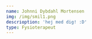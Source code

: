 ```yaml
---
name: Johnni Dybdahl Mortensen
img: /img/smil1.png
descrioption: 'hej med dig! :D'
type: Fysioterapeut
---
```


